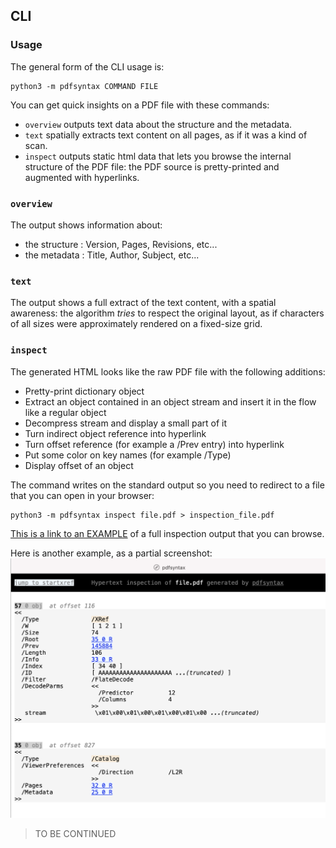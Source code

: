 ## CLI

### Usage
The general form of the CLI usage is:

    python3 -m pdfsyntax COMMAND FILE

You can get quick insights on a PDF file with these commands:
- `overview` outputs text data about the structure and the metadata. 
- `text` spatially extracts text content on all pages, as if it was a kind of scan.
- `inspect` outputs static html data that lets you browse the internal structure of the PDF file: the PDF source is pretty-printed and augmented with hyperlinks.

### `overview`
The output shows information about:
- the structure : Version, Pages, Revisions, etc...
- the metadata : Title, Author, Subject, etc...

### `text`
The output shows a full extract of the text content, with a spatial awareness: the algorithm *tries* to respect the original layout, as if characters of all sizes were approximately rendered on a fixed-size grid.

### `inspect`
The generated HTML looks like the raw PDF file with the following additions:
* Pretty-print dictionary object
* Extract an object contained in an object stream and insert it in the flow like a regular object
* Decompress stream and display a small part of it
* Turn indirect object reference into hyperlink
* Turn offset reference (for example a /Prev entry) into hyperlink
* Put some color on key names (for example /Type)
* Display offset of an object

The command writes on the standard output so you need to redirect to a file that you can open in your browser:

    python3 -m pdfsyntax inspect file.pdf > inspection_file.pdf


[This is a link to an EXAMPLE](https://pdfsyntax.dev/simple_text_string.html) of a full inspection output that you can browse.

Here is another example, as a partial screenshot:
![PDFSyntax screenshot](https://raw.githubusercontent.com/desgeeko/pdfsyntax/main/docs/screenshot.png)


> TO BE CONTINUED
